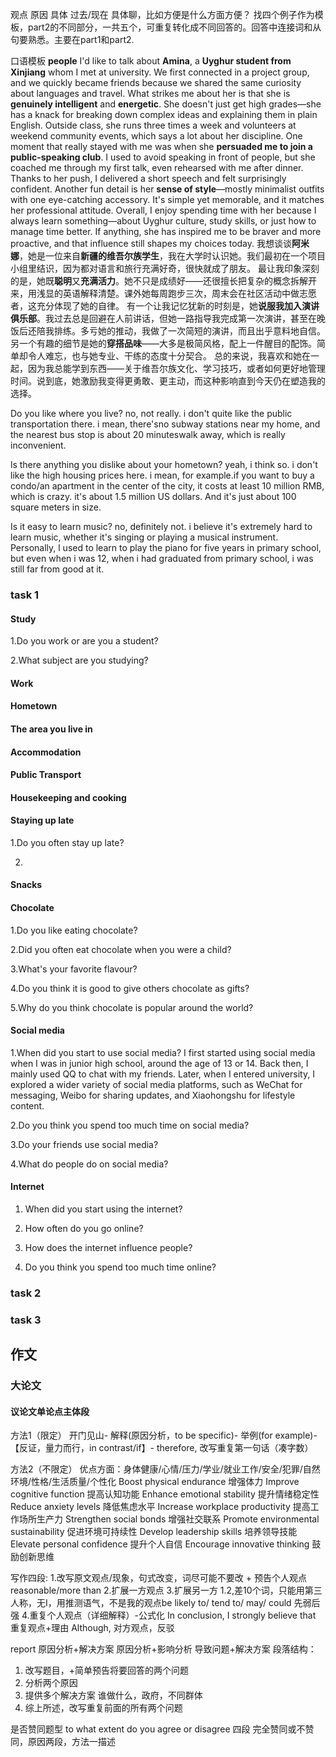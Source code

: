 观点 原因 具体 过去/现在
具体聊，比如方便是什么方面方便？
找四个例子作为模板，part2的不同部分，一共五个，可重复转化成不同回答的。回答中连接词和从句要熟悉。主要在part1和part2.

口语模板
**people**
I'd like to talk about **Amina**, a **Uyghur student from Xinjiang** whom I met at university. We first connected in a project group, and we quickly became friends because we shared the same curiosity about languages and travel.
What strikes me about her is that she is **genuinely intelligent** and **energetic**. She doesn't just get high grades—she has a knack for breaking down complex ideas and explaining them in plain English. Outside class, she runs three times a week and volunteers at weekend community events, which says a lot about her discipline.
One moment that really stayed with me was when she **persuaded me to join a public-speaking club**. I used to avoid speaking in front of people, but she coached me through my first talk, even rehearsed with me after dinner. Thanks to her push, I delivered a short speech and felt surprisingly confident.
Another fun detail is her **sense of style**—mostly minimalist outfits with one eye-catching accessory. It's simple yet memorable, and it matches her professional attitude.
Overall, I enjoy spending time with her because I always learn something—about Uyghur culture, study skills, or just how to manage time better. If anything, she has inspired me to be braver and more proactive, and that influence still shapes my choices today.
我想谈谈**阿米娜**，她是一位来自**新疆的维吾尔族学生**，我在大学时认识她。我们最初在一个项目小组里结识，因为都对语言和旅行充满好奇，很快就成了朋友。
最让我印象深刻的是，她既**聪明**又**充满活力**。她不只是成绩好——还很擅长把复杂的概念拆解开来，用浅显的英语解释清楚。课外她每周跑步三次，周末会在社区活动中做志愿者，这充分体现了她的自律。
有一个让我记忆犹新的时刻是，她**说服我加入演讲俱乐部**。我过去总是回避在人前讲话，但她一路指导我完成第一次演讲，甚至在晚饭后还陪我排练。多亏她的推动，我做了一次简短的演讲，而且出乎意料地自信。
另一个有趣的细节是她的**穿搭品味**——大多是极简风格，配上一件醒目的配饰。简单却令人难忘，也与她专业、干练的态度十分契合。
总的来说，我喜欢和她在一起，因为我总能学到东西——关于维吾尔族文化、学习技巧，或者如何更好地管理时间。说到底，她激励我变得更勇敢、更主动，而这种影响直到今天仍在塑造我的选择。




 Do you like where you live?
 no, not really. i don't quite like the public transportation there. i mean, there'sno subway stations near my home, and the nearest bus stop is about 20 minuteswalk away, which is really inconvenient.

ls there anything you dislike about your hometown?
yeah, i think so. i don't like the high housing prices here. i mean, for example.if you want to buy a condo/an apartment in the center of the city, it costs at least 10 million RMB, which is crazy. it's about 1.5 million US dollars. And it's just about 100 square meters in size.

Is it easy to learn music?
no, definitely not. i believe it's extremely hard to learn music, whether it's singing or playing a musical instrument. Personally, l used to learn to play the piano for five years in primary school, but even when i was 12, when i had graduated from primary school, i was still far from good at it.

### task 1
#### Study
1.Do you work or are you a student?

2.What subject are you studying?

#### Work

#### Hometown

#### The area you live in

#### Accommodation

#### Public Transport

#### Housekeeping and cooking

#### Staying up late
1.Do you often stay up late?

2.

#### Snacks

#### Chocolate
1.Do you like eating chocolate?

2.Did you often eat chocolate when you were a child?

3.What's your favorite flavour?

4.Do you think it is good to give others chocolate as gifts?

5.Why do you think chocolate is popular around the world?

#### 
#### Social media
1.When did you start to use social media?
I first started using social media when I was in junior high school, around the age of 13 or 14. Back then, I mainly used QQ to chat with my friends. Later, when I entered university, I explored a wider variety of social media platforms, such as WeChat for messaging, Weibo for sharing updates, and Xiaohongshu for lifestyle content.

2.Do you think you spend too much time on social media?

3.Do your friends use social media?

4.What do people do on social media?

#### Internet
1. When did you start using the internet?

2. How often do you go online?

3. How does the internet influence people?

4. Do you think you spend too much time online?

### task 2

### task 3




## 作文
### 大论文
#### 议论文单论点主体段
方法1（限定） 开门见山- 解释(原因分析，to be specific)-  举例(for example)- 【反证，量力而行，in contrast/if】- therefore, 改写重复第一句话（凑字数）

方法2（不限定） 优点方面：身体健康/心情/压力/学业/就业工作/安全/犯罪/自然环境/性格/生活质量/个性化
Boost physical endurance 增强体力
Improve cognitive function 提高认知功能
Enhance emotional stability 提升情绪稳定性
Reduce anxiety levels 降低焦虑水平
Increase workplace productivity 提高工作场所生产力
Strengthen social bonds 增强社交联系
Promote environmental sustainability 促进环境可持续性
Develop leadership skills 培养领导技能
Elevate personal confidence 提升个人自信
Encourage innovative thinking 鼓励创新思维

写作四段:
1.改写原文观点/现象，句式改变，词尽可能不要改 + 预告个人观点reasonable/more  than
2.扩展一方观点
3.扩展另一方   1.2,差10个词，只能用第三人称，无I，用推测语气，不是我的观点be likely to/ tend to/ may/ could  先弱后强
4.重复个人观点（详细解释）-公式化
In conclusion, I strongly believe that 重复观点+理由
Although, 对方观点，反驳

report
原因分析+解决方案
原因分析+影响分析
导致问题+解决方案
段落结构：
1. 改写题目，+简单预告将要回答的两个问题
2. 分析两个原因
3. 提供多个解决方案 谁做什么，政府，不同群体
4. 综上所述，改写重复前面的所有两个问题


是否赞同题型
to what extent do you agree or disagree
四段
完全赞同或不赞同，原因两段，方法一描述